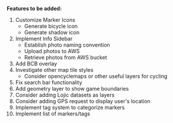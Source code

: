 **Features to be added:**
1. Customize Marker Icons
   - Generate bicycle icon
   - Generate shadow icon
2. Implement Info Sidebar
   - Establish photo naming convention
   - Upload photos to AWS
   - Retrieve photos from AWS bucket
3. Add BCB overlay
4. Investigate other map tile styles
   - Consider opencyclemaps or other useful layers for cycling
5. Fix search bar functionality
6. Add geometry layer to show game boundaries
7. Consider adding Lojic datasets as layers
8. Consider adding GPS request to display user's location
9. Implement tag system to categorize markers
10. Implement list of markers/tags

